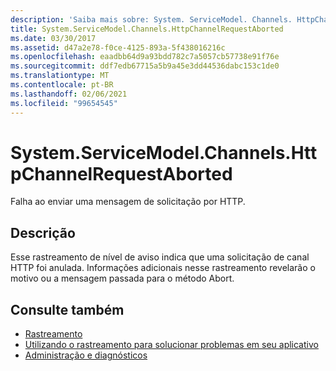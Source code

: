 ```yaml
---
description: 'Saiba mais sobre: System. ServiceModel. Channels. HttpChannelRequestAborted'
title: System.ServiceModel.Channels.HttpChannelRequestAborted
ms.date: 03/30/2017
ms.assetid: d47a2e78-f0ce-4125-893a-5f438016216c
ms.openlocfilehash: eaadbb64d9a93bdd782c7a5057cb57738e91f76e
ms.sourcegitcommit: ddf7edb67715a5b9a45e3dd44536dabc153c1de0
ms.translationtype: MT
ms.contentlocale: pt-BR
ms.lasthandoff: 02/06/2021
ms.locfileid: "99654545"
---
```

# <a name="systemservicemodelchannelshttpchannelrequestaborted"></a>System.ServiceModel.Channels.HttpChannelRequestAborted

Falha ao enviar uma mensagem de solicitação por HTTP.  
  
## <a name="description"></a>Descrição  

 Esse rastreamento de nível de aviso indica que uma solicitação de canal HTTP foi anulada. Informações adicionais nesse rastreamento revelarão o motivo ou a mensagem passada para o método Abort.  
  
## <a name="see-also"></a>Consulte também

- [Rastreamento](index.md)
- [Utilizando o rastreamento para solucionar problemas em seu aplicativo](using-tracing-to-troubleshoot-your-application.md)
- [Administração e diagnósticos](../index.md)
